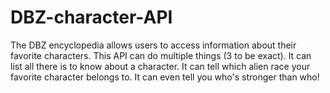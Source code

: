 # DBZ-character-API

The DBZ encyclopedia allows users to access information about their favorite
  characters. This API can do multiple things (3 to be exact). It can list all there is to know about a character.
   It can tell which alien race your favorite character belongs to. It can even tell you who's stronger than who!
